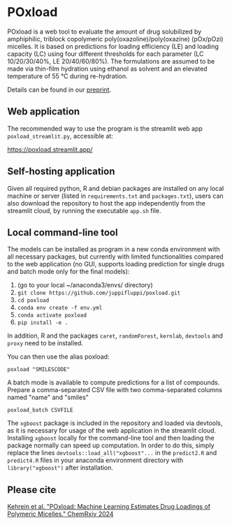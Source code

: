 # POxload

POxload is a web tool to evaluate the amount of drug solubilized by amphiphilic, triblock copolymeric poly(oxazoline)/poly(oxazine) (pOx/pOzi) micelles.
It is based on predictions for loading efficiency (LE) and loading capacity (LC) using four different thresholds for each parameter (LC 10/20/30/40%, LE 20/40/60/80%).
The formulations are assumed to be made via thin-film hydration using ethanol as solvent and an elevated temperature of 55 °C during re-hydration.

Details can be found in our [preprint](https://doi.org/10.26434/chemrxiv-2024-l5kvc).

## Web application

The recommended way to use the program is the streamlit web app ```poxload_streamlit.py```, accessible at:

https://poxload.streamlit.app/

## Self-hosting application

Given all required python, R and debian packages are installed on any local machine or server (listed in ```requirements.txt``` and ```packages.txt```), users can also download the repository to host the app independently from the streamlit cloud, by running the executable ```app.sh``` file.

## Local command-line tool

The models can be installed as program in a new conda environment with all necessary packages, but currently with limited functionalities compared to the web application (no GUI, supports loading prediction for single drugs and batch mode only for the final models):

1. (go to your local ~/anaconda3/envs/ directory)
2. ```git clone https://github.com/juppifluppi/poxload.git```
3. ```cd poxload```
4. ```conda env create -f env.yml```
5. ```conda activate poxload```
6. ```pip install -e .```

In addition, R and the packages ```caret```, ```randomForest```, ```kernlab```, ```devtools``` and ```proxy``` need to be installed.

You can then use the alias poxload:
```
poxload "SMILESCODE" 
```

A batch mode is available to compute predictions for a list of compounds. Prepare a comma-separated CSV file with two comma-separated columns named "name" and "smiles"

```
poxload_batch CSVFILE 
```

The ```xgboost``` package is included in the repository and loaded via devtools, as it is necessary for usage of the web application in the streamlit cloud. Installing ```xgboost``` locally for the command-line tool and then loading the package normally can speed up computation. In order to do this, simply replace the lines ```devtools::load_all("xgboost"...``` in the ```predict2.R``` and ```predict4.R``` files in your anaconda environment directory with ```library("xgboost")``` after installation.

## Please cite

[Kehrein et al. "POxload: Machine Learning Estimates Drug Loadings of Polymeric Micelles." ChemRxiv 2024](https://doi.org/10.26434/chemrxiv-2024-l5kvc)
